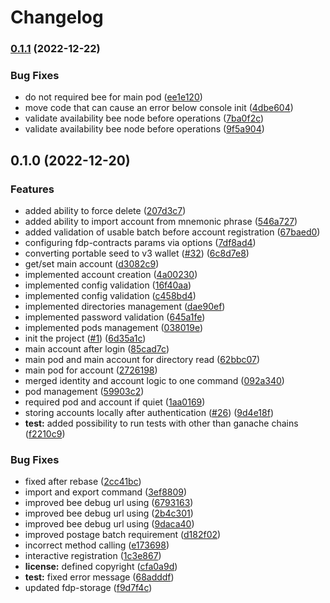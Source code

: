 # Changelog

### [0.1.1](https://www.github.com/fairDataSociety/fdp-cli/compare/v0.1.0...v0.1.1) (2022-12-22)


### Bug Fixes

* do not required bee for main pod ([ee1e120](https://www.github.com/fairDataSociety/fdp-cli/commit/ee1e120b2521942b14f7e9e0b13d3fc8c0c24582))
* move code that can cause an error below console init ([4dbe604](https://www.github.com/fairDataSociety/fdp-cli/commit/4dbe6049919a2da9035168c6273e35e07f7e51d1))
* validate availability bee node before operations ([7ba0f2c](https://www.github.com/fairDataSociety/fdp-cli/commit/7ba0f2c885b2450c6da918059d281f7372c5bdb8))
* validate availability bee node before operations ([9f5a904](https://www.github.com/fairDataSociety/fdp-cli/commit/9f5a9040dbfee33458dee78784617889e72c4c1a))

## 0.1.0 (2022-12-20)


### Features

* added ability to force delete ([207d3c7](https://www.github.com/fairDataSociety/fdp-cli/commit/207d3c713c95970d726940c811082d20dcb785a2))
* added ability to import account from mnemonic phrase ([546a727](https://www.github.com/fairDataSociety/fdp-cli/commit/546a7273f52a6c03e822a74b644ae2d617150812))
* added validation of usable batch before account registration ([67baed0](https://www.github.com/fairDataSociety/fdp-cli/commit/67baed015c2042519444250eb081f4124522d0ea))
* configuring fdp-contracts params via options ([7df8ad4](https://www.github.com/fairDataSociety/fdp-cli/commit/7df8ad42707d8512c7ecee455c647231f5ceef3d))
* converting portable seed to v3 wallet ([#32](https://www.github.com/fairDataSociety/fdp-cli/issues/32)) ([6c8d7e8](https://www.github.com/fairDataSociety/fdp-cli/commit/6c8d7e8cc961177c2d437ef6ca98652c6e25ac93))
* get/set main account ([d3082c9](https://www.github.com/fairDataSociety/fdp-cli/commit/d3082c94bb85249398fc8a8faef6c9cd56b2cd96))
* implemented account creation ([4a00230](https://www.github.com/fairDataSociety/fdp-cli/commit/4a00230f731cd3202819a92c6c2a180ba711c9cc))
* implemented config validation ([16f40aa](https://www.github.com/fairDataSociety/fdp-cli/commit/16f40aac93c8509551c4874f9ad3104721774925))
* implemented config validation ([c458bd4](https://www.github.com/fairDataSociety/fdp-cli/commit/c458bd428b2cdb0193dfee15b4863c72445c6ec6))
* implemented directories management ([dae90ef](https://www.github.com/fairDataSociety/fdp-cli/commit/dae90efc09532d8d8c7471e623e0fdf2426000f8))
* implemented password validation ([645a1fe](https://www.github.com/fairDataSociety/fdp-cli/commit/645a1fee3e49d01a311df993953c985e9b2a4f37))
* implemented pods management ([038019e](https://www.github.com/fairDataSociety/fdp-cli/commit/038019ed715e1fa5f7463b383948446224b36f94))
* init the project ([#1](https://www.github.com/fairDataSociety/fdp-cli/issues/1)) ([6d35a1c](https://www.github.com/fairDataSociety/fdp-cli/commit/6d35a1ca2d660ae6ff48e14155c2e8de107f205e))
* main account after login ([85cad7c](https://www.github.com/fairDataSociety/fdp-cli/commit/85cad7c54180613cb5923a0f55aa9e7f309e16d3))
* main pod and main account for directory read ([62bbc07](https://www.github.com/fairDataSociety/fdp-cli/commit/62bbc0758615fa4290649d356e8683d3e2769961))
* main pod for account ([2726198](https://www.github.com/fairDataSociety/fdp-cli/commit/2726198a7ac9760376eaa55026fdff6002709cb2))
* merged identity and account logic to one command ([092a340](https://www.github.com/fairDataSociety/fdp-cli/commit/092a3408957cf883c48875d495271c10128d4923))
* pod management ([59903c2](https://www.github.com/fairDataSociety/fdp-cli/commit/59903c2af90a9ad85a5ba2c47bada07c96da090f))
* required pod and account if quiet ([1aa0169](https://www.github.com/fairDataSociety/fdp-cli/commit/1aa0169afed26bf834ea47d57d8a382e33726064))
* storing accounts locally after authentication ([#26](https://www.github.com/fairDataSociety/fdp-cli/issues/26)) ([9d4e18f](https://www.github.com/fairDataSociety/fdp-cli/commit/9d4e18ffdcfa8f784b09a7696ed88b860dcbfc08))
* **test:** added possibility to run tests with other than ganache chains ([f2210c9](https://www.github.com/fairDataSociety/fdp-cli/commit/f2210c93bfbd279554125f486e79f013d9abe285))


### Bug Fixes

* fixed after rebase ([2cc41bc](https://www.github.com/fairDataSociety/fdp-cli/commit/2cc41bc17a6c3861b2f83a4eb13530f21dac2787))
* import and export command ([3ef8809](https://www.github.com/fairDataSociety/fdp-cli/commit/3ef8809277aae00e392dd5c23093ab287179f936))
* improved bee debug url using ([6793163](https://www.github.com/fairDataSociety/fdp-cli/commit/67931636a10afac5689ec9d5277ab70a01c1e6e4))
* improved bee debug url using ([2b4c301](https://www.github.com/fairDataSociety/fdp-cli/commit/2b4c3012b5d35597804316416a537c67f31a71e1))
* improved bee debug url using ([9daca40](https://www.github.com/fairDataSociety/fdp-cli/commit/9daca401227675d377500ca5b233f08c16f53f19))
* improved postage batch requirement ([d182f02](https://www.github.com/fairDataSociety/fdp-cli/commit/d182f021b1baa7004fe7fa5111aee4a8f77345b9))
* incorrect method calling ([e173698](https://www.github.com/fairDataSociety/fdp-cli/commit/e173698bf724a5b1e27fb789ad6d95bbaa554f31))
* interactive registration ([1c3e867](https://www.github.com/fairDataSociety/fdp-cli/commit/1c3e867420c881b5e94a0854ec903086cad5e1aa))
* **license:** defined copyright ([cfa0a9d](https://www.github.com/fairDataSociety/fdp-cli/commit/cfa0a9d9febe2056d2d22c4b11ac24809670ab0e))
* **test:** fixed error message ([68adddf](https://www.github.com/fairDataSociety/fdp-cli/commit/68adddf770eed13e59ca007e2bb0dcecd9073f07))
* updated fdp-storage ([f9d7f4c](https://www.github.com/fairDataSociety/fdp-cli/commit/f9d7f4c910f18ba7e40c287aebc6a90e2927fd17))
